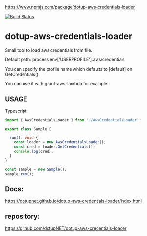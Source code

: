 https://www.npmjs.com/package/dotup-aws-credentials-loader

[![Build Status](https://travis-ci.org/dotupNET/dotup-aws-credentials-loader.svg?branch=master)](https://travis-ci.org/dotupNET/dotup-aws-credentials-loader)

# dotup-aws-credentials-loader
Small tool to load aws credentials from file.

Default path:
process.env['USERPROFILE']\.aws\credentials

You can specify the profile name which defaults to [default] on GetCredentials().

You can use it with grunt-aws-lambda for example.

## USAGE

Typescript:
```typescript
import { AwsCredentialsLoader } from './AwsCredentialsLoader';

export class Sample {

  run(): void {
    const loader = new AwsCredentialsLoader();
    const cred = loader.GetCredentials();
    console.log(cred);
  }
}

const sample = new Sample();
sample.run();

```


## Docs:
https://dotupnet.github.io/dotup-aws-credentials-loader/index.html

## repository:
https://github.com/dotupNET/dotup-aws-credentials-loader
